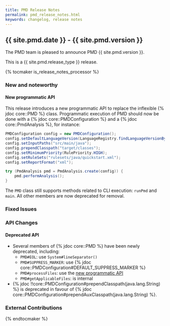 ```yaml
---
title: PMD Release Notes
permalink: pmd_release_notes.html
keywords: changelog, release notes
---
```


## {{ site.pmd.date }} - {{ site.pmd.version }}

The PMD team is pleased to announce PMD {{ site.pmd.version }}.

This is a {{ site.pmd.release_type }} release.

{% tocmaker is_release_notes_processor %}

### New and noteworthy


#### New programmatic API

This release introduces a new programmatic API to replace the inflexible {% jdoc core::PMD %} class.
Programmatic execution of PMD should now be done with a {% jdoc core::PMDConfiguration %}
and a {% jdoc core::PmdAnalysis %}, for instance:
```java
PMDConfiguration config = new PMDConfiguration();
config.setDefaultLanguageVersion(LanguageRegistry.findLanguageVersionByTerseName("java 11"));
config.setInputPaths("src/main/java");
config.prependClasspath("target/classes");
config.setMinimumPriority(RulePriority.HIGH);
config.setRuleSets("rulesets/java/quickstart.xml");
config.setReportFormat("xml");

try (PmdAnalysis pmd = PmdAnalysis.create(config)) {
    pmd.performAnalysis();
}
```

The `PMD` class still supports methods related to CLI execution: `runPmd` and `main`.
All other members are now deprecated for removal.

### Fixed Issues

### API Changes

#### Deprecated API

* Several members of {% jdoc core::PMD %} have been newly deprecated, including:
  - `PMD#EOL`: use `System#lineSeparator()`
  - `PMD#SUPPRESS_MARKER`: use {% jdoc core::PMDConfiguration#DEFAULT_SUPPRESS_MARKER %}
  - `PMD#processFiles`: use the [new programmatic API](#new-programmatic-api)
  - `PMD#getApplicableFiles`: is internal
* {% jdoc !!core::PMDConfiguration#prependClasspath(java.lang.String) %} is deprecated
in favour of {% jdoc core::PMDConfiguration#prependAuxClasspath(java.lang.String) %}.

### External Contributions

{% endtocmaker %}

